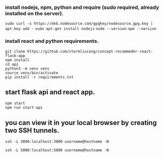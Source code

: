 ### install nodejs, npm, python and require (sudo required, already installed on the server).
`sudo curl -s https://deb.nodesource.com/gpgkey/nodesource.gpg.key | apt-key add -`
`sudo apt-get install nodejs`
`node --version`
`npm --version`

### install react and python requirements.
```
git clone https://github.com/stormliucong/concept-recommeder-react-flask-app
npm install
cd api
python3 -m venv venv
source venv/bin/activate
pip install -r requirements.txt
```

## start flask api and react app.
```
npm start
npm run start-api
```

## you can view it in your local browser by creating two SSH tunnels.
```
ssh -L 3000:localhost:3000 username@hostname -N
```
```
ssh -L 5000:localhost:5000 username@hostname -N
```
